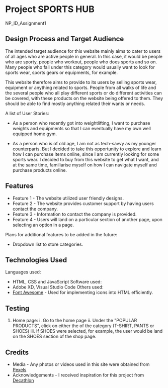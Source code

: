 # Project SPORTS HUB
NP_ID_Assignment1


## Design Process and Target Audience
The intended target audience for this website mainly aims to cater to users of all ages who are active people in general. In this case, it would be people who are sporty, people who workout, people who does sports and so on. Many people who fall under this category would usually want to look for sports wear, sports gears or equipments, for example.

This website therefore aims to provide to its users by selling sports wear, equipment or anything related to sports. People from all walks of life and the several people who all play different sports or do different activities can be covered, with these products on the website being offered to them. They should be able to find mostly anything related their wants or needs.

A list of User Stories:
- As a person who recently got into weightlifting, I want to purchase weights and equipments so that I can eventually have my own well equipped home gym.

- As a person who is of old age, I am not as tech-savvy as my younger counterparts. But I decided to take this opportunity to explore and learn how I can purchase items online, since I am currently looking for some sports wear. I decided to buy from this website to get what I want, and at the same time, familiarise myself on how I can navigate myself and purchase products online.

## Features
- Feature 1 - The website utilized user friendly designs.
- Feature 2 - The website provides customer support by having users contact the company.
- Feature 3 - Information to contact the company is provided.
- Feature 4 - Users will land on a particular section of another page, upon selecting an option in a page.

Plans for additional features to be added in the future:
- Dropdown list to store categories.

## Technologies Used
Languages used: 
- HTML, CSS and JavaScript
Software used: 
- Adobe XD, Visual Studio Code
Others used: 
- [Font Awesome](https://fontawesome.com/) - Used for implementing icons into HTML efficiently.

## Testing
1. Home page:
    i. Go to the home page
    ii. Under the "POPULAR PRODUCTS", click on either the of the category (T-SHIRT, PANTS or SHOES)
    iii. If SHOES were selected, for example, the user would be land on the SHOES section of the shop page.

## Credits
- Media - Any photos or videos used in this site were obtained from [Pexels](https://www.pexels.com/)
- Acknowledgements - I received inspiration for this project from [Decathlon](https://www.decathlon.sg/)

